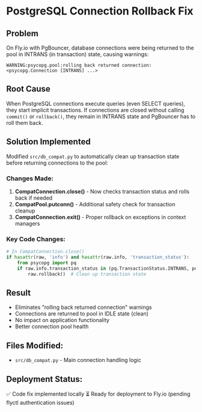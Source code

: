# PostgreSQL Connection Rollback Fix

## Problem
On Fly.io with PgBouncer, database connections were being returned to the pool in INTRANS (in transaction) state, causing warnings:
```
WARNING:psycopg.pool:rolling back returned connection: <psycopg.Connection [INTRANS] ...>
```

## Root Cause
When PostgreSQL connections execute queries (even SELECT queries), they start implicit transactions. If connections are closed without calling `commit()` or `rollback()`, they remain in INTRANS state and PgBouncer has to roll them back.

## Solution Implemented
Modified `src/db_compat.py` to automatically clean up transaction state before returning connections to the pool:

### Changes Made:
1. **CompatConnection.close()** - Now checks transaction status and rolls back if needed
2. **CompatPool.putconn()** - Additional safety check for transaction cleanup
3. **CompatConnection.__exit__()** - Proper rollback on exceptions in context managers

### Key Code Changes:
```python
# In CompatConnection.close()
if hasattr(raw, 'info') and hasattr(raw.info, 'transaction_status'):
    from psycopg import pq
    if raw.info.transaction_status in (pq.TransactionStatus.INTRANS, pq.TransactionStatus.INERROR):
        raw.rollback()  # Clean up transaction state
```

## Result
- Eliminates "rolling back returned connection" warnings
- Connections are returned to pool in IDLE state (clean)
- No impact on application functionality
- Better connection pool health

## Files Modified:
- `src/db_compat.py` - Main connection handling logic

## Deployment Status:
✅ Code fix implemented locally
⏳ Ready for deployment to Fly.io (pending flyctl authentication issues)

